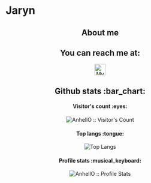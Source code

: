 
# Jaryn

<h2 align="center">About me</h2>

<h2 align="center">You can reach me at:</h2>

<p align="center">
  <a href="https://jarynb.com">
    <img src="https://d2fltix0v2e0sb.cloudfront.net/dev-badge.svg" alt="My Personal Website" height="30" width="30">
  </a>

  
</p>


<h2 align="center">Github stats :bar_chart:</h2>

<h4 align="center">Visitor's count :eyes:</h4>

<p align="center"><img src="https://profile-counter.glitch.me/{Jarynnnn}/count.svg" alt="AnhellO :: Visitor's Count" /></p>

<h4 align="center">Top langs :tongue:</h4>

<p align="center"><img src="https://github-readme-stats.vercel.app/api/top-langs/?username=Jarynnnn&langs_count=10&theme=tokyonight&layout=compact" alt="Top Langs" /></p>

<h4 align="center">Profile stats :musical_keyboard:</h4>

<p align="center"><img src="https://github-readme-stats.vercel.app/api?username=Jarynnnn&show_icons=true&theme=synthwave" alt="AnhellO :: Profile Stats" /></p>


